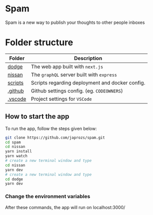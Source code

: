 # Spam
Spam is a new way to publish your thoughts to other people inboxes

# Folder structure

| Folder             | Description                                     |
| ------------------ | ----------------------------------------------- |
| [dodge](dodge)     | The web app built with `next.js`                |
| [nissan](nissan)   | The `graphQL` server built with `express`       |
| [scripts](scripts) | Scripts regarding deployment and docker config. |
| [.github](.github) | Github settings config. (eg. `CODEOWNERS`)      |
| [.vscode](.vscode) | Project settings for `VSCode`                   |

## How to start the app

To run the app, follow the steps given below:

```bash
git clone https://github.com/japrozs/spam.git
cd spam
cd nissan
yarn install
yarn watch
# create a new terminal window and type
cd nissan
yarn dev
# create a new terminal window and type
cd dodge
yarn dev
```

### Change the environment variables

After these commands, the app will run on localhost:3000/
